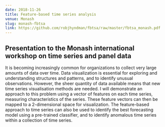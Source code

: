```yaml
---
date: 2018-11-26
title: Feature-based time series analysis
venue: Monash
slug: monash-fbtsa
link: https://github.com/robjhyndman/fbtsa/raw/master/fbtsa_monash.pdf
---
```


## Presentation to the Monash international workshop on time series and panel data

It is becoming increasingly common for organizations to collect very large amounts of data over time. Data visualization is essential for exploring and understanding structures and patterns, and to identify unusual observations. However, the sheer quantity of data available means that new time series visualisation methods are needed. I will demonstrate an approach to this problem using a vector of features on each time series, measuring characteristics of the series. These feature vectors can then be mapped to a 2-dimensional space for visualization. The feature-based approach to time series can also be used to identify the best forecasting model using a pre-trained classifier, and to identify anomalous time series within a collection of time series.
